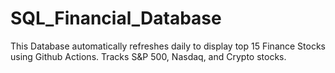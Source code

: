 # SQL_Financial_Database
This Database automatically refreshes daily to display top 15 Finance Stocks using Github Actions. Tracks S&amp;P 500, Nasdaq, and Crypto stocks.
